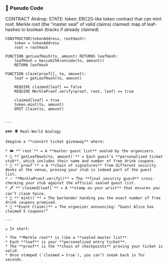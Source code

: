 ### 📜 Pseudo Code

CONTRACT Airdrop:
STATE:
token: ERC20-like token contract that can mint
root: Merkle root (the "master seal" of valid claims)
claimed: map of leaf-hashes to boolean (tracks if already claimed)

    CONSTRUCTOR(tokenAddress, rootHash):
        token = tokenAddress
        root = rootHash

    FUNCTION getLeafHash(to, amount) RETURNS leafHash:
        leafHash = keccak256(encode(to, amount))
        RETURN leafHash

    FUNCTION claim(proof[], to, amount):
        leaf = getLeafHash(to, amount)

        REQUIRE claimed[leaf] == false
        REQUIRE MerkleProof.verify(proof, root, leaf) == true

        claimed[leaf] = true
        token.mint(to, amount)
        EMIT Claim(to, amount)

```

---

### 🌍 Real-World Analogy

Imagine a **concert ticket giveaway** where:

* 🎟 **`root`** = A **master guest list** sealed by the organizers.
* 🧾 **`getLeafHash(to, amount)`** = Each guest’s **personalized ticket stub**, which includes their name and number of free drink coupons.
* 📑 **`proof`** = A **chain of signatures** from different security desks at the venue, proving your stub is indeed part of the guest list.
* ✅ **MerkleProof.verify()** = The **final security guard** cross-checking your stub against the official sealed guest list.
* 🖊 **`claimed[leaf]`** = A **stamp on your wrist** that ensures you can’t claim twice.
* 🍹 **`mint()`** = The bartender handing you the exact number of free drink coupons promised.
* 📢 **Event Claim()** = The organizer announcing: “Guest Alice has claimed 5 coupons!”

---

⚖️ In short:

* The **Merkle root** is like a **sealed master list**.
* Each **leaf** is your **personalized entry ticket**.
* The **proof** is the **chain of checkpoints** proving your ticket is valid.
* Once stamped (`claimed = true`), you can’t sneak back in for seconds.

```

